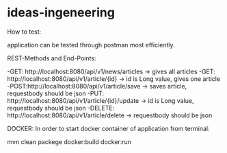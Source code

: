# ideas-ingeneering
How to test:

application can be tested through postman most efficiently.

REST-Methods and End-Points:

-GET: http://localhost:8080/api/v1/news/articles        -> gives all articles
-GET: http://localhost:8080/api/v1/article/{id}         -> id is Long value, gives one article
-POST:http://localhost:8080/api/v1/article/save         -> saves article, requestbody should be json
-PUT: http://localhost:8080/api/v1/article/{id}/update  -> id is Long value, requestbody should be json
-DELETE: http://localhost:8080/api/v1/article/delete    -> requestbody should be json

DOCKER:
In order to start docker container of application from terminal:

mvn clean packege docker:build docker:run
